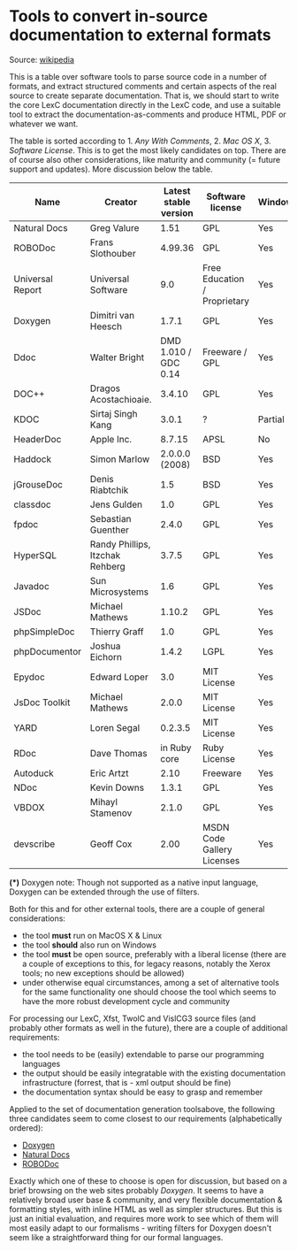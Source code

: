 # Tools to convert in-source documentation to external formats


Source: [wikipedia](http://en.wikipedia.org/wiki/Comparison_of_documentation_generators)


This is a table over software tools to parse source code in a number of formats, and extract structured comments and certain aspects of the real source to create separate documentation. That is, we should start to write the core LexC documentation directly in the LexC code, and use a suitable tool to extract the documentation-as-comments and produce HTML, PDF or whatever we want.


The table is sorted according to 1. *Any With Comments*, 2. *Mac OS X*, 3. *Software License*. This is to get the most likely candidates on top. There are of course also other considerations, like maturity and community (= future support and updates). More discussion below the table.


|   Name | Creator | Latest stable version | Software license | Windows | MacOS X | Linux | C/C++ | Java | C# | VB / VBScript | Ada | D | IDL | .NET1 | Access | PHP | Perl | Python | Ruby | JavaScript | Any With Comments
| --- | --- | --- | --- | --- | --- | --- | --- | --- | --- | --- | --- | --- | --- | --- | --- | --- | --- | --- | --- | --- | --- 
|  Natural Docs | Greg Valure | 1.51 | GPL | Yes | Yes | Yes | Partial | Partial | Yes | Partial | Partial | No | No | No | No | Partial | Yes | Partial | Partial | Partial | Yes
|  ROBODoc | Frans Slothouber | 4.99.36 | GPL | Yes | Yes | Yes | Yes | Yes | Yes | Yes | Yes | Yes | Yes | No | No | Yes | Yes | No | Yes | Yes | Yes
|  Universal Report | Universal Software | 9.0 | Free Education / Proprietary | Yes | No | No | Yes | Yes | Yes | Yes | Yes | No | No | Yes | Yes | Yes | Yes | Yes | No | Yes | Yes
|  Doxygen | Dimitri van Heesch | 1.7.1 | GPL | Yes | Yes | Yes | Yes | Yes | Yes | No(*) | No | Partial | Yes | No | No | Yes | No(*) | Yes | No | No | No(*)
|  Ddoc | Walter Bright | DMD 1.010 / GDC 0.14 | Freeware / GPL | Yes | Yes | Yes | No | No | No | No | No | Yes | No | No | No | No | No | No | No | No | No
|  DOC++ | Dragos Acostachioaie. | 3.4.10 | GPL | Yes | Yes? | Yes | Yes | Yes | No | No | No | No | Yes | No | No | No | No | No | No | No | No
|  KDOC | Sirtaj Singh Kang | 3.0.1 |  ? | Partial | Yes | Yes | Yes | No | No | No | No | No | Yes | No | No | No | No | No | No | No | No
|  HeaderDoc | Apple Inc. | 8.7.15 | APSL | No | Yes | Yes | Yes | Yes | No | No | No | No | Yes | No | No | Yes | Yes | No | No | Yes | No
|  Haddock | Simon Marlow | 2.0.0.0 (2008) | BSD | Yes | Yes | Yes | No | No | No | No | No | No | No | No | No | No | No | No | No | No | No
|  jGrouseDoc | Denis Riabtchik | 1.5 | BSD | Yes | Yes | Yes | No | No | No | No | No | No | No | No | No | No | No | No | No | Yes | No
|  classdoc | Jens Gulden | 1.0 | GPL | Yes | Yes | Yes | No | Yes | No | No | No | No | No | No | No | No | No | No | No | No | No
|  fpdoc | Sebastian Guenther | 2.4.0 | GPL | Yes | Yes | Yes | No | No | No | No | No | No | No | No | No | No | No | No | No | No | No
|  HyperSQL | Randy Phillips, Itzchak Rehberg | 3.7.5 | GPL | Yes | Yes | Yes | No | No | No | No | No | No | No | No | No | No | No | No | No | No | No
|  Javadoc | Sun Microsystems | 1.6 | GPL | Yes | Yes | Yes | No | Yes | No | No | No | No | No | No | No | No | No | No | No | No | No
|  JSDoc | Michael Mathews | 1.10.2 | GPL | Yes | Yes | Yes | No | No | No | No | No | No | No | No | No | No | No | No | No | Yes | No
|  phpSimpleDoc | Thierry Graff | 1.0 | GPL | Yes | Yes | Yes | No | No | No | No | No | No | No | No | No | Yes | No | No | No | No | No
|  phpDocumentor | Joshua Eichorn | 1.4.2 | LGPL | Yes | Yes | Yes | No | No | No | No | No | No | No | No | No | Yes | No | No | No | No | No
|  Epydoc | Edward Loper | 3.0 | MIT License | Yes | Yes | Yes | No | No | No | No | No | No | No | No | No | No | No | Yes | No | No | No
|  JsDoc Toolkit | Michael Mathews | 2.0.0 | MIT License | Yes | Yes | Yes | No | No | No | No | No | No | No | No | No | No | No | No | No | Yes | No
|  YARD | Loren Segal | 0.2.3.5 | MIT License | Yes | Yes | Yes | No | No | No | No | No | No | No | No | No | No | No | No | Yes | No | No
|  RDoc | Dave Thomas | in Ruby core | Ruby License | Yes | Yes | Yes | Partial | No | No | No | No | No | No | No | No | No | No | No | Yes | No | No
|  Autoduck | Eric Artzt | 2.10 | Freeware | Yes | No | No | Yes | No | No | Yes | No | No | No | No | No | No | No | No | No | No | No
|  NDoc | Kevin Downs | 1.3.1 | GPL | Yes | No | No | No | No | Yes | No | No | No | No | Yes | No | No | No | No | No | No | No
|  VBDOX | Mihayl Stamenov | 2.1.0 | GPL | Yes | No | No | No | No | No | Yes | No | No | No | No | No | No | No | No | No | No | No
|  devscribe | Geoff Cox | 2.00 | MSDN Code Gallery Licenses | Yes | No | No | No | No | Yes | No | No | No | No | No | No | No | No | No | No | No | No


**(*)** Doxygen note: Though not supported as a native input language, Doxygen can be extended through the use of filters.


Both for this and for other external tools, there are a couple of general considerations:
* the tool **must** run on MacOS X & Linux
* the tool **should** also run on Windows
* the tool **must** be open source, preferably with a liberal license (there are a couple of exceptions to this, for legacy reasons, notably the Xerox tools; no new exceptions should be allowed)
* under otherwise equal circumstances, among a set of alternative tools for the same functionality one should choose the tool which seems to have the more robust development cycle and community


For processing our LexC, Xfst, TwolC and VislCG3 source files (and probably other formats as well in the future), there are a couple of additional requirements:
* the tool needs to be (easily) extendable to parse our programming languages
* the output should be easily integratable with the existing documentation infrastructure (forrest, that is - xml output should be fine)
* the documentation syntax should be easy to grasp and remember


Applied to the set of documentation generation toolsabove, the following three candidates seem to come closest to our requirements (alphabetically ordered):


* [Doxygen     ](http://www.stack.nl/~dimitri/doxygen/)
* [Natural Docs](http://www.naturaldocs.org/)
* [ROBODoc     ](http://www.xs4all.nl/~rfsber/Robo/)


Exactly which one of these to choose is open for discussion, but based on a brief browsing on the web sites probably *Doxygen*. It seems to have a relatively broad user base & community, and very flexible documentation & formatting styles, with inline HTML as well as simpler structures. But this is just an initial evaluation, and requires more work to see which of them will most easily adapt to our formalisms - writing filters for Doxygen doesn't seem like a straightforward thing for our formal languages.
